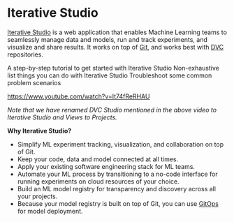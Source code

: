 # Iterative Studio

[Iterative Studio](https://studio.iterative.ai/) is a web application that
enables Machine Learning teams to seamlessly manage data and models, run and
track experiments, and visualize and share results. It works on top of
[Git](https://git-scm.com/), and works best with [DVC](https://dvc.org/)
repositories.

<cards>

  <card href="/doc/studio/get-started" heading="Get started">
    A step-by-step tutorial to get started with Iterative Studio
  </card>

  <card href="/doc/studio/user-guide" heading="User guide">
    Non-exhaustive list things you can do with Iterative Studio
  </card>

  <card href="/doc/studio/troubleshooting" heading="Troubleshooting">
    Troubleshoot some common problem scenarios
  </card>

</cards>

https://www.youtube.com/watch?v=It74fReRHAU

_Note that we have renamed DVC Studio mentioned in the above video to Iterative
Studio and Views to Projects._

**Why Iterative Studio?**

- Simplify ML experiment tracking, visualization, and collaboration on top of
  Git.
- Keep your code, data and model connected at all times.
- Apply your existing software engineering stack for ML teams.
- Automate your ML process by transitioning to a no-code interface for running
  experiments on cloud resources of your choice.
- Build an ML model registry for transparency and discovery across all your
  projects.
- Because your model registry is built on top of Git, you can use [GitOps] for
  model deployment.

[gitops]: https://www.gitops.tech/
